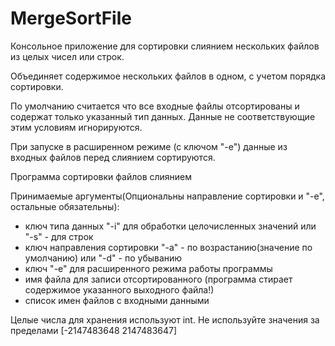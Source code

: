 # MergeSortFile
Консольное приложение для сортировки слиянием нескольких файлов из целых чисел или строк.

Объединяет содержимое нескольких файлов в одном, с учетом порядка сортировки.

По умолчанию считается что все входные файлы отсортированы и содержат только указанный тип данных.
Данные не соответствующие этим условиям игнорируются.

При запуске в расширенном режиме (с ключом "-е") данные из входных файлов перед слиянием сортируются.



 Программа сортировки файлов слиянием
 
 Принимаемые аргументы(Опциональны направление сортировки и "-е", остальные обязательны):
 * ключ типа данных "-i" для обработки целочисленных значений или "-s" - для строк
 * ключ направления сортировки "-a" - по возрастанию(значение по умолчанию) или "-d" - по убыванию
 * ключ "-е" для расширенного режима работы программы
 * имя файла для записи отсортированного (программа стирает содержимое указанного выходного файла!)
 * список имен файлов с входными данными
 
 
 Целые числа для хранения используют int. Не используйте значения за пределами [-2147483648 2147483647]
 
